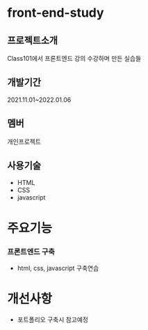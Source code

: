 ﻿# front-end-study
>
## 프로젝트소개
>
Class101에서 프론트엔드 강의 수강하며 만든 실습들
## 개발기간
>
2021.11.01~2022.01.06
## 멤버
>
개인프로젝트
## 사용기술
>
- HTML
- CSS
- javascript

# 주요기능
>
### 프론트엔드 구축
- html, css, javascript 구축연습

# 개선사항
- 포트폴리오 구축시 참고예정

